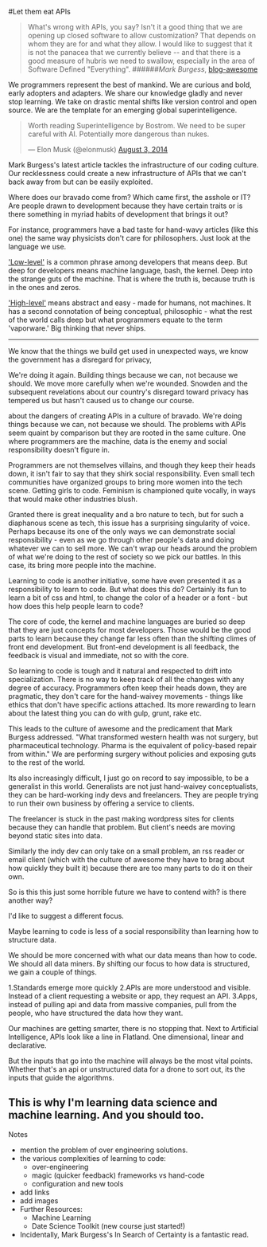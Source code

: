 #Let them eat APIs

>What's wrong with APIs, you say? Isn't it a good thing that we are opening up closed software to allow customization? That depends on whom they are for and what they allow. I would like to suggest that it is not the panacea that we currently believe -- and that there is a good measure of hubris we need to swallow, especially in the area of Software Defined "Everything".
######*Mark Burgess*, [blog-awesome](http://markburgess.org/blog_awesome.html) 

We programmers represent the best of mankind. We are curious and bold, early adopters and adapters. We share our knowledge gladly  and never stop learning. We take on drastic mental shifts like version control and open source. We are the template for an emerging global superintelligence.     

<blockquote class="twitter-tweet" lang="en"><p>Worth reading Superintelligence by Bostrom. We need to be super careful with AI. Potentially more dangerous than nukes.</p>&mdash; Elon Musk (@elonmusk) <a href="https://twitter.com/elonmusk/statuses/495759307346952192">August 3, 2014</a></blockquote>
<script async src="//platform.twitter.com/widgets.js" charset="utf-8"></script>

Mark Burgess's latest article tackles the infrastructure of our coding culture. Our recklessness could create a new infrastructure of APIs that we can't back away from but can be easily exploited. 

Where does our bravado come from? Which came first, the asshole or IT? Are people drawn to development because they have certain traits or is there something in myriad habits of development that brings it out?

For instance, programmers have a bad taste for hand-wavy articles (like this one) the same way physicists don't care for philosophers. Just look at the language we use.

['Low-level'](http://en.wikipedia.org/wiki/Low-level_programming_language) is a common phrase among developers that means deep.   But deep for developers means machine language, bash, the kernel. Deep into the strange guts of the machine. That is where the truth is, because truth is in the ones and zeros. 

['High-level'](http://en.wikipedia.org/wiki/High-level_programming_language) means abstract and easy - made for humans, not machines. It has a second connotation of being conceptual, philosophic - what the rest of the world calls deep but what programmers equate to the term 'vaporware.' Big thinking that never ships. 

---

We know that the things we build get used in unexpected ways, we know the government has a disregard for privacy,  
 

We're doing it again. Building things because we can, not because we should.
We move more carefully when we're wounded. Snowden and the subsequent revelations about our country's disregard toward privacy has tempered us but hasn't caused us to change our course. 

about the dangers of creating APIs in a culture of bravado. We're doing things because we can, not because we should. 
The problems with APIs seem quaint by comparison but they are rooted in the same culture. One where programmers are the machine, data is the enemy and social responsibility doesn't figure in.

Programmers are not themselves villains, and though they keep their heads down, it isn't fair to say that they shirk social responsibility. Even small tech communities have organized groups to bring more women into the tech scene. Getting girls to code. Feminism is championed quite vocally, in ways that would make other industries blush.

Granted there is great inequality and a bro nature to tech, but for such a diaphanous scene as tech, this issue has a surprising singularity of voice. Perhaps because its one of the only ways we can demonstrate social responsibility - even as we go through other people's data and doing whatever we can to sell more. We can't wrap our heads around the problem of what we're doing to the rest of society so we pick our battles. In this case, its bring more people into the machine.

Learning to code is another initiative, some have even presented it as a responsibility to learn to code. But what does this do? Certainly its fun to learn a bit of css and html, to change the color of a header or a font - but how does this help people learn to code? 

The core of code, the kernel and machine languages are buried so deep that they are just concepts for most developers. Those would be the good parts to learn because they change far less often than the shifting climes of front end development. But front-end development is all feedback, the feedback is visual and immediate, not so with the core.

So learning to code is tough and it natural and respected to drift into specialization. There is no way to keep track of all the changes with any degree of accuracy. Programmers often keep their heads down, they are pragmatic, they don't care for the hand-waivey movements - things like ethics that don't have specific actions attached. Its more rewarding to learn about the latest thing you can do with gulp, grunt, rake etc. 

This leads to the culture of awesome and the predicament that Mark Burgess addressed. 
"What transformed western health was not surgery, but pharmaceutical technology. Pharma is the equivalent of policy-based repair from within."
We are performing surgery without policies and exposing guts to the rest of the world.

Its also increasingly difficult, I just go on record to say impossible, to be a generalist in this world. Generalists are not just hand-waivey conceptualists, they can be hard-working indy devs and freelancers. They are people trying to run their own business by offering a service to clients. 

The freelancer is stuck in the past making wordpress sites for clients because they can handle that problem. But client's needs are moving beyond static sites into data. 

Similarly the indy dev can only take on a small problem, an rss reader or email client (which with the culture of awesome they have to brag about how quickly they built it) because there are too many parts to do it on their own.

So is this this just some horrible future we have to contend with? is there another way?

I'd like to suggest a different focus. 

Maybe learning to code is less of a social responsibility than learning how to structure data.

We should be more concerned with what our data means than how to code. We should all data miners. By shifting our focus to how data is structured, we gain a couple of things.

1.Standards emerge more quickly
2.APIs are more understood and visible. Instead of a client requesting a website or app, they request an API.
3.Apps, instead of pulling api and data from massive companies, pull from the people, who have structured the data how they want.

Our machines are getting smarter, there is no stopping that. Next to Artificial Intelligence, APIs look like a line in Flatland. One dimensional, linear and declarative. 

But the inputs that go into the machine will always be the most vital points. Whether that's an api or unstructured data for a drone to sort out, its the inputs that guide the algorithms.

This is why I'm learning data science and machine learning. And you should too.
---
Notes
* mention the problem of over engineering solutions.
* the various complexities of learning to code:
	* over-engineering
	* magic (quicker feedback) frameworks vs hand-code
	* configuration and new tools
* add links
* add images
* Further Resources:
	* Machine Learning
	* Date Science Toolkit (new course just started!)
* Incidentally, Mark Burgess's In Search of Certainty is a fantastic read. 